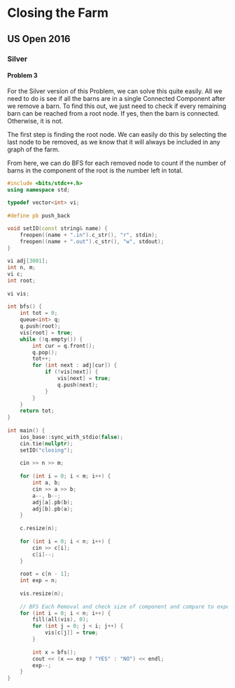   
# Closing the Farm
  
## US Open 2016
  
### Silver
  
#### Problem 3
  
For the Silver version of this Problem, we can solve this quite easily. All we need to do is see if all the barns are in a single Connected Component after we remove a barn. To find this out, we just need to check if every remaining barn can be reached from a root node. If yes, then the barn is connected. Otherwise, it is not.
  
The first step is finding the root node. We can easily do this by selecting the last node to be removed, as we know that it will always be included in any graph of the farm.
  
From here, we can do BFS for each removed node to count if the number of barns in the component of the root is the number left in total.
  
```cpp
#include <bits/stdc++.h>
using namespace std;
  
typedef vector<int> vi;
  
#define pb push_back

void setIO(const string& name) {
    freopen((name + ".in").c_str(), "r", stdin);
    freopen((name + ".out").c_str(), "w", stdout);
}
  
vi adj[3001];
int n, m;
vi c;
int root;
  
vi vis;
  
int bfs() {
    int tot = 0;
    queue<int> q;
    q.push(root);
    vis[root] = true;
    while (!q.empty()) {
        int cur = q.front();
        q.pop();
        tot++;
        for (int next : adj[cur]) {
            if (!vis[next]) {
                vis[next] = true;
                q.push(next);
            }
        }
    }
    return tot;
}
  
int main() {
    ios_base::sync_with_stdio(false);
    cin.tie(nullptr);
    setIO("closing");
  
    cin >> n >> m;
  
    for (int i = 0; i < m; i++) {
        int a, b;
        cin >> a >> b;
        a--, b--;
        adj[a].pb(b);
        adj[b].pb(a);
    }
  
    c.resize(n);
  
    for (int i = 0; i < n; i++) {
        cin >> c[i];
        c[i]--;
    }
  
    root = c[n - 1];
    int exp = n;
  
    vis.resize(n);
  
    // BFS Each Removal and check size of component and compare to expected
    for (int i = 0; i < n; i++) {
        fill(all(vis), 0); 
        for (int j = 0; j < i; j++) {
            vis[c[j]] = true;
        }
  
        int x = bfs();
        cout << (x == exp ? "YES" : "NO") << endl;
        exp--;
    } 
}
```  
  